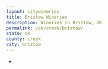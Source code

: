 ```yaml
---
layout: citywineries
title: Bristow Wineries
description: Wineries in Bristow, OK
permalink: /ok/creek/bristow/
state: ok
county: creek
city: bristow
---
```

-
